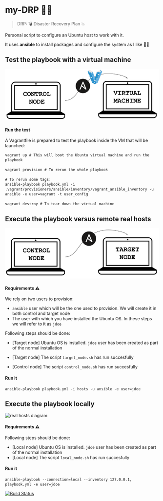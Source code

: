  # my-DRP :woman_firefighter:

> DRP: :bomb: Disaster Recovery Plan :collision:

Personal script to configure an Ubuntu host to work with it.

It uses **ansible** to install packages and configure the system as I like :woman_technologist:

## Test the playbook with a virtual machine

![test diagram](test_with_vagrant.png)

#### Run the test
A Vagrantfile is prepared to test the playbook inside the VM that will be launched:

```
vagrant up # This will boot the Ubuntu virtual machine and run the playbook

vagrant provision # To rerun the whole playbook

# To rerun some tags:
ansible-playbook playbook.yml -i .vagrant/provisioners/ansible/inventory/vagrant_ansible_inventory -u ansible -e user=vagrant -t user_config

vagrant destroy # To tear down the virtual machine
```

## Execute the playbook versus remote real hosts

![real hosts diagram](real_hosts.png)

#### Requirements :warning:

We rely on two users to provision:

- `ansible` user which will be the one used to provision. We will create it in both control and target node
- The user with which you have installed the Ubuntu OS. In these steps we will refer to it as `jdoe`

Following steps should be done:

- [Target node] Ubuntu OS is installed. `jdoe` user has been created as part of the normal installation
- [Target node] The script `target_node.sh` has run succesfully

- [Control node] The script `control_node.sh` has run succesfully

#### Run it

```
ansible-playbook playbook.yml -i hosts -u ansible -e user=jdoe
```

## Execute the playbook locally

![real hosts diagram](locally.png)

#### Requirements :warning:

Following steps should be done:

- [Local node] Ubuntu OS is installed. `jdoe` user has been created as part of the normal installation
- [Local node] The script `local_node.sh` has run succesfully

#### Run it

```
ansible-playbook --connection=local --inventory 127.0.0.1, playbook.yml -e user=jdoe
```

[![Build Status](https://travis-ci.org/arcones/my-DRP.svg?branch=master)](https://travis-ci.org/arcones/my-DRP)
